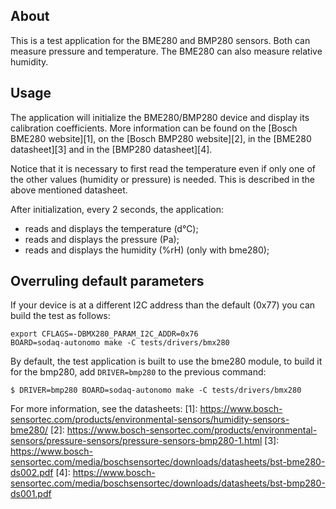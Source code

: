 ## About
This is a test application for the BME280 and BMP280 sensors. Both can measure
pressure and temperature. The BME280 can also measure relative humidity.

## Usage
The application will initialize the BME280/BMP280 device and display its
calibration coefficients. More information can be found on the
[Bosch BME280 website][1], on the [Bosch BMP280 website][2],
in the [BME280 datasheet][3] and in the [BMP280 datasheet][4].

Notice that it is necessary to first read the temperature even if only one
of the other values (humidity or pressure) is needed. This is described in
the above mentioned datasheet.

After initialization, every 2 seconds, the application:
* reads and displays the temperature (d°C);
* reads and displays the pressure (Pa);
* reads and displays the humidity (%rH) (only with bme280);

## Overruling default parameters

If your device is at a different I2C address than the default (0x77) you
can build the test as follows:

    export CFLAGS=-DBMX280_PARAM_I2C_ADDR=0x76
    BOARD=sodaq-autonomo make -C tests/drivers/bmx280

By default, the test application is built to use the bme280 module, to build it for
the bmp280, add `DRIVER=bmp280` to the previous command:


    $ DRIVER=bmp280 BOARD=sodaq-autonomo make -C tests/drivers/bmx280


For more information, see the datasheets:
[1]: https://www.bosch-sensortec.com/products/environmental-sensors/humidity-sensors-bme280/
[2]: https://www.bosch-sensortec.com/products/environmental-sensors/pressure-sensors/pressure-sensors-bmp280-1.html
[3]: https://www.bosch-sensortec.com/media/boschsensortec/downloads/datasheets/bst-bme280-ds002.pdf
[4]: https://www.bosch-sensortec.com/media/boschsensortec/downloads/datasheets/bst-bmp280-ds001.pdf

